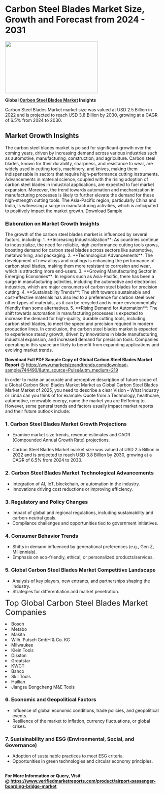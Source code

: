 <H1>Carbon Steel Blades Market Size, Growth and Forecast from 2024 - 2031</H1><img class="aligncenter size-medium wp-image-584254" src="https://thirdeyenews.in/wp-content/uploads/2024/09/Global-Market-Research-300x168.jpeg" alt="" width="300" height="168" /><p><strong>Global&nbsp;<a href="https://www.marketsizeandtrends.com/download-sample/744490/&amp;utm_source=Pulse&amp;utm_medium=219">Carbon Steel Blades Market</a> Insights</strong></p><p>Carbon Steel Blades Market market size was valued at USD 2.5 Billion in 2022 and is projected to reach USD 3.8 Billion by 2030, growing at a CAGR of 6.5% from 2024 to 2030.</p><p><h2>Market Growth Insights</h2> The carbon steel blades market is poised for significant growth over the coming years, driven by increasing demand across various industries such as automotive, manufacturing, construction, and agriculture. Carbon steel blades, known for their durability, sharpness, and resistance to wear, are widely used in cutting tools, machinery, and knives, making them indispensable in sectors that require high-performance cutting instruments. Advancements in material science, coupled with the rising adoption of carbon steel blades in industrial applications, are expected to fuel market expansion. Moreover, the trend towards automation and mechanization in manufacturing processes is likely to further elevate the demand for these high-strength cutting tools. The Asia-Pacific region, particularly China and India, is witnessing a surge in manufacturing activities, which is anticipated to positively impact the market growth. Download Sample <h3>Elaboration on Market Growth Insights</h3> The growth of the carbon steel blades market is influenced by several factors, including: 1. **Increasing Industrialization**: As countries continue to industrialize, the need for reliable, high-performance cutting tools grows, boosting demand for carbon steel blades across sectors like automotive, metalworking, and packaging. 2. **Technological Advancements**: The development of new alloys and coatings is enhancing the performance of carbon steel blades, making them more resistant to corrosion and wear, which is attracting more end-users. 3. **Growing Manufacturing Sector in Emerging Economies**: In regions such as Asia-Pacific, there has been a surge in manufacturing activities, including the automotive and electronics industries, which are major consumers of carbon steel blades for precision cutting. 4. **Sustainability Trends**: The shift towards sustainable and cost-effective materials has also led to a preference for carbon steel over other types of materials, as it can be recycled and is more environmentally friendly than some alternatives. 5. **Rising Demand for Automation**: The shift towards automation in manufacturing processes is expected to increase the demand for high-quality, durable cutting tools, including carbon steel blades, to meet the speed and precision required in modern production lines. In conclusion, the carbon steel blades market is expected to experience steady growth, driven by innovations in blade manufacturing, industrial expansion, and increased demand for precision tools. Companies operating in this space are likely to benefit from expanding applications and evolving market trends. </p><p><span class=""><strong>Download Full PDF Sample Copy of Global Carbon Steel Blades Market Report</strong> @ <a href="https://www.marketsizeandtrends.com/download-sample/744490/&amp;utm_source=Pulse&amp;utm_medium=219" target="_blank">https://www.marketsizeandtrends.com/download-sample/744490/&amp;utm_source=Pulse&amp;utm_medium=219</a></span></p><p>In order to make an accurate and perceptive description of future scope of a Global&nbsp;Carbon Steel Blades Market Market as Global&nbsp;Carbon Steel Blades Market Market of 2025, you need to describe a clear Vision &ndash; What Industry or Linda can you think of for example: Quote from a Technology, healthcare, automotive, renewable energy, name the market you are Reffering to. However, some general trends and factors usually impact market reports and their future outlook include:</p><h3>1.&nbsp;<strong>Carbon Steel Blades Market Growth Projections</strong></h3><ul><li>Examine market size trends, revenue estimates and CAGR (Compounded Annual Growth Rate) projections.</li><li><p>Carbon Steel Blades Market market size was valued at USD 2.5 Billion in 2022 and is projected to reach USD 3.8 Billion by 2030, growing at a CAGR of 6.5% from 2024 to 2030.</p></li></ul><h3>2.&nbsp;<strong>Carbon Steel Blades Market Technological Advancements</strong></h3><ul><li>Integration of AI, IoT, blockchain, or automation in the industry.</li><li>Innovations driving cost reductions or improving efficiency.</li></ul><h3>3.&nbsp;<strong>Regulatory and Policy Changes</strong></h3><ul><li>Impact of global and regional regulations, including sustainability and carbon-neutral goals.</li><li>Compliance challenges and opportunities tied to government initiatives.</li></ul><h3>4.&nbsp;<strong>Consumer Behavior Trends</strong></h3><ul><li>Shifts in demand influenced by generational preferences (e.g., Gen Z, Millennials).</li><li>Emphasis on eco-friendly, ethical, or personalized products/services.</li></ul><h3>5.&nbsp;<strong>Global Carbon Steel Blades Market Competitive Landscape</strong></h3><ul><li>Analysis of key players, new entrants, and partnerships shaping the industry.</li><li>Strategies for differentiation and market penetration.</li></ul><p data-pm-slice="1 1 []"><span style="color: inherit; font-family: inherit; font-size: 25px;">Top Global Carbon Steel Blades Market Companies</span></p><div class="" data-test-id=""><p><li>Bosch</li><li> Metabo</li><li> Makita</li><li> Wilh. Putsch GmbH & Co. KG</li><li> Milwaukee</li><li> Klein Tools</li><li> Disston</li><li> Greatstar</li><li> KWCT</li><li> Bahco</li><li> Skil Tools</li><li> Hailian</li><li> Jiangsu Dongcheng M&E Tools</li></p></div><h3>6.&nbsp;<strong>Economic and Geopolitical Factors</strong></h3><ul><li>Influence of global economic conditions, trade policies, and geopolitical events.</li><li>Resilience of the market to inflation, currency fluctuations, or global crises.</li></ul><h3>7.&nbsp;<strong>Sustainability and ESG (Environmental, Social, and Governance)</strong></h3><ul><li>Adoption of sustainable practices to meet ESG criteria.</li><li>Opportunities in green technologies and circular economy principles.</li></ul><h2><strong style="font-size: 14px;">For More Information or Query, Visit @&nbsp;</strong><a style="background-color: #ffffff; font-size: 14px;" href="https://www.marketsizeandtrends.com/report/carbon-steel-blades-market/" target="_blank">https://www.verifiedmarketreports.com/product/airport-passenger-boarding-bridge-market</a></h2>
